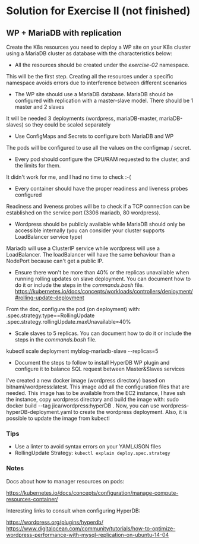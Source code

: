 # Solution for Exercise II (not finished)

## WP + MariaDB with replication

Create the K8s resources you need to deploy a WP site on your K8s cluster using
a MariaDB cluster as database with the characteristics below:

* All the resources should be created under the *exercise-02* namespace.

This will be the first step. Creating all the resources under a specific namespace
avoids errors due to interference between different scenarios

* The WP site should use a MariaDB database. MariaDB should be configured with
replication with a master-slave model. There should be 1 master and 2 slaves

It will be needed 3 deployments (wordpress, mariaDB-master, mariaDB-slaves) so
they could be scaled separately

* Use ConfigMaps and Secrets to configure both MariaDB and WP

The pods will be configured to use all the values on the configmap / secret.

* Every pod should configure the CPU/RAM requested to the cluster, and the limits
for them.

It didn't work for me, and I had no time to check :-(

* Every container should have the proper readiness and liveness probes
configured

Readiness and liveness probes will be to check if a TCP connection can be 
established on the service port (3306 mariadb, 80 wordpress).

* Wordpress should be publicly available while MariaDB should only be accessible
internally (you can consider your cluster supports LoadBalancer service type)

Mariadb will use a ClusterIP service while wordpress will use a LoadBalancer. The
loadBalancer will have the same behaviour than a NodePort because can't get a 
public IP.


* Ensure there won't be more than 40% or the replicas unavailable when running
rolling updates on slave deployment. You can document how to do it or include the
steps in the *commands.bash* file.
https://kubernetes.io/docs/concepts/workloads/controllers/deployment/#rolling-update-deployment

From the doc, configure the pod (on deployment) with:
.spec.strategy.type==RollingUpdate
.spec.strategy.rollingUpdate.maxUnavailable=40%

* Scale slaves to 5 replicas. You can document how to do it or include the steps
in the *commands.bash* file.

kubectl scale deployment myblog-mariadb-slave --replicas=5

* Document the steps to follow to install HyperDB WP plugin and configure it to
balance SQL request between Master&Slaves services

I've created a new docker image (wordpress directory) based on bitnami/wordpress:latest. This
image add all the configuration files that are needed.
This image has to be available from the EC2 instance, I have ssh the instance, copy wordpress
directory and build the image with: sudo docker build --tag jica/wordpress:hyperDB . 
Now, you can use wordpress-hyperDB-deployment.yaml to create the wordpress deployment. Also, it
is possible to update the image from kubectl

### Tips

* Use a linter to avoid syntax errors on your YAML/JSON files
* RollingUpdate Strategy: `kubectl explain deploy.spec.strategy`

### Notes

Docs about how to manager resources on pods:

https://kubernetes.io/docs/concepts/configuration/manage-compute-resources-container/

Interesting links to consult when configuring HyperDB:

https://wordpress.org/plugins/hyperdb/
https://www.digitalocean.com/community/tutorials/how-to-optimize-wordpress-performance-with-mysql-replication-on-ubuntu-14-04
